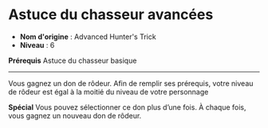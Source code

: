 # Astuce du chasseur avancées

 * **Nom d'origine** : Advanced Hunter's Trick
 * **Niveau** : 6


<p><strong>Prérequis</strong> Astuce du chasseur basique</p>
<hr>
<p>Vous gagnez un don de rôdeur. Afin de remplir ses prérequis, votre niveau de rôdeur est égal à la moitié du niveau de votre personnage</p>
<p><strong>Spécial</strong> Vous pouvez sélectionner ce don plus d’une fois. À chaque fois, vous gagnez un nouveau don de rôdeur.</p>